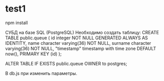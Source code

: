 # test1

npm install

СУБД на базе SQL (PostgreSQL)
Необходимо создать таблицу:
CREATE TABLE public.queue
(
    id integer NOT NULL GENERATED ALWAYS AS IDENTITY,
    name character varying(36) NOT NULL,
    surname character varying(36) NOT NULL,
    "timestamp" timestamp with time zone DEFAULT now(),
    PRIMARY KEY (id)
);

ALTER TABLE IF EXISTS public.queue
    OWNER to postgres;
    
В db.js при изменить параметры.
